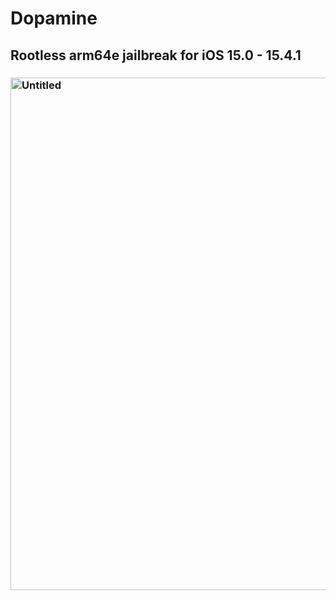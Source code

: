 # Dopamine
## Rootless arm64e jailbreak for iOS 15.0 - 15.4.1
### <img width="820" alt="Untitled" src="https://github.com/sudo-self/Dopamine/assets/119916323/ed43be61-8e5d-4cde-b2e4-3db897dfa3c2">

